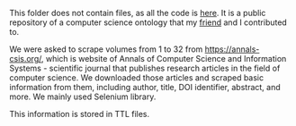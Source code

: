 This folder does not contain files, as all the code is [here](https://github.com/OpenCS-ontology/csis-annals-scraper).
It is a public repository of a computer science ontology that my [friend](https://github.com/mateuszkierznowski) 
and I contributed to.
    
We were asked to scrape volumes from 1 to 32 from https://annals-csis.org/, which is website of Annals of 
Computer Science and Information Systems - scientific journal that publishes 
research articles in the field of computer science. We downloaded those articles and scraped basic 
information from them, including author, title, DOI identifier, abstract, and more. We mainly used Selenium library.

This information is stored in TTL files. 
